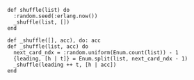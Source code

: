 
    def shuffle(list) do
      :random.seed(:erlang.now())
      _shuffle(list, [])
    end
  
    def _shuffle([], acc), do: acc
    def _shuffle(list, acc) do
      next_card_ndx = :random.uniform(Enum.count(list)) - 1
      {leading, [h | t]} = Enum.split(list, next_card_ndx - 1)
      _shuffle(leading ++ t, [h | acc])
    end
